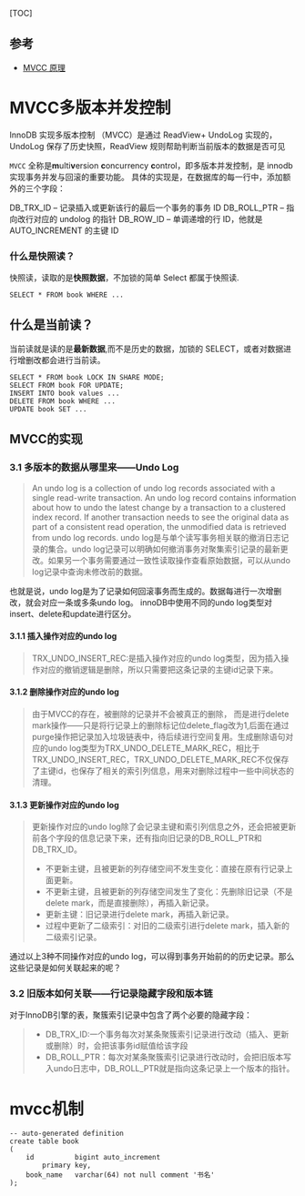 [TOC]

## 参考

- [MVCC 原理](https://zhuanlan.zhihu.com/p/147372839)

# MVCC多版本并发控制

InnoDB 实现多版本控制 （MVCC）是通过 ReadView+ UndoLog 实现的，UndoLog 保存了历史快照，ReadView 规则帮助判断当前版本的数据是否可见

`MVCC` 全称是**m**ulti**v**ersion **c**oncurrency **c**ontrol，即多版本并发控制，是 innodb 实现事务并发与回滚的重要功能。
具体的实现是，在数据库的每一行中，添加额外的三个字段：

DB_TRX_ID – 记录插入或更新该行的最后一个事务的事务 ID
DB_ROLL_PTR – 指向改行对应的 undolog 的指针
DB_ROW_ID – 单调递增的行 ID，他就是 AUTO_INCREMENT 的主键 ID

### **什么是快照读？**

快照读，读取的是**快照数据**，不加锁的简单 Select 都属于快照读.

```text
SELECT * FROM book WHERE ...
```

## **什么是当前读？**

当前读就是读的是**最新数据**,而不是历史的数据，加锁的 SELECT，或者对数据进行增删改都会进行当前读。

```text
SELECT * FROM book LOCK IN SHARE MODE;
SELECT FROM book FOR UPDATE;
INSERT INTO book values ...
DELETE FROM book WHERE ...
UPDATE book SET ...
```


## MVCC的实现

### 3.1 多版本的数据从哪里来——Undo Log

> An undo log is a collection of undo log records associated with a single read-write transaction. An undo log record contains information about how to undo the latest change by a transaction to a clustered index record. If another transaction needs to see the original data as part of a consistent read operation, the unmodified data is retrieved from undo log records.
> undo log是与单个读写事务相关联的撤消日志记录的集合。undo log记录可以明确如何撤消事务对聚集索引记录的最新更改。如果另一个事务需要通过一致性读取操作查看原始数据，可以从undo log记录中查询未修改前的数据。

也就是说，undo log是为了记录如何回滚事务而生成的。数据每进行一次增删改，就会对应一条或多条undo log。 innoDB中使用不同的undo log类型对insert、delete和update进行区分。

#### 3.1.1 插入操作对应的undo log

> TRX_UNDO_INSERT_REC:是插入操作对应的undo log类型，因为插入操作对应的撤销逻辑是删除，所以只需要把这条记录的主键id记录下来。

#### 3.1.2 删除操作对应的undo log

> 由于MVCC的存在，被删除的记录并不会被真正的删除， 而是进行delete mark操作——只是将行记录上的删除标记位delete_flag改为1,后面在通过purge操作把记录加入垃圾链表中，待后续进行空间复用。生成删除语句对应的undo log类型为TRX_UNDO_DELETE_MARK_REC，相比于TRX_UNDO_INSERT_REC，TRX_UNDO_DELETE_MARK_REC不仅保存了主键id，也保存了相关的索引列信息，用来对删除过程中一些中间状态的清理。

#### 3.1.3 更新操作对应的undo log

> 更新操作对应的undo log除了会记录主键和索引列信息之外，还会把被更新前各个字段的信息记录下来，还有指向旧记录的DB_ROLL_PTR和DB_TRX_ID。
>
> - 不更新主键，且被更新的列存储空间不发生变化：直接在原有行记录上面更新。
> - 不更新主键，且被更新的列存储空间发生了变化：先删除旧记录（不是delete mark，而是直接删除），再插入新记录。
> - 更新主键：旧记录进行delete mark，再插入新记录。
> - 过程中更新了二级索引：对旧的二级索引进行delete mark，插入新的二级索引记录。

通过以上3种不同操作对应的undo log，可以得到事务开始前的的历史记录。那么这些记录是如何关联起来的呢？

### 3.2 旧版本如何关联——行记录隐藏字段和版本链

对于InnoDB引擎的表，聚簇索引记录中包含了两个必要的隐藏字段：

> - DB_TRX_ID:一个事务每次对某条聚簇索引记录进行改动（插入、更新或删除）时，会把该事务id赋值给该字段
> - DB_ROLL_PTR：每次对某条聚簇索引记录进行改动时，会把旧版本写入undo日志中，DB_ROLL_PTR就是指向这条记录上一个版本的指针。

# mvcc机制

```
-- auto-generated definition
create table book
(
    id          bigint auto_increment
        primary key,
    book_name   varchar(64) not null comment '书名'
);
```

